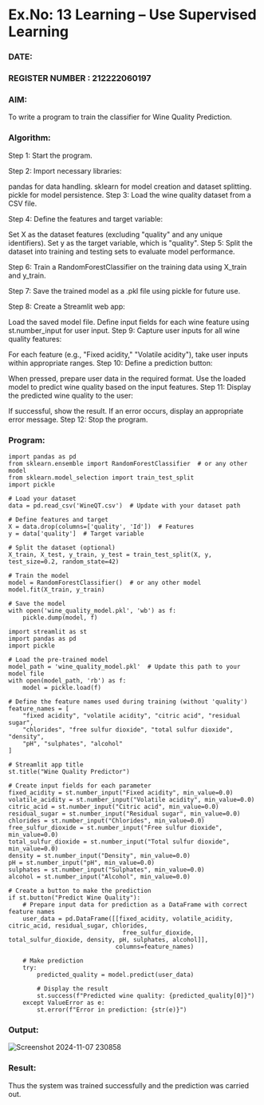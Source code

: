 # Ex.No: 13 Learning – Use Supervised Learning  
### DATE:                                                                            
### REGISTER NUMBER : 212222060197
### AIM: 
To write a program to train the classifier for Wine Quality Prediction.
###  Algorithm:
Step 1: Start the program.

Step 2: Import necessary libraries:

pandas for data handling.
sklearn for model creation and dataset splitting.
pickle for model persistence.
Step 3: Load the wine quality dataset from a CSV file.

Step 4: Define the features and target variable:

Set X as the dataset features (excluding "quality" and any unique identifiers).
Set y as the target variable, which is "quality".
Step 5: Split the dataset into training and testing sets to evaluate model performance.

Step 6: Train a RandomForestClassifier on the training data using X_train and y_train.

Step 7: Save the trained model as a .pkl file using pickle for future use.

Step 8: Create a Streamlit web app:

Load the saved model file.
Define input fields for each wine feature using st.number_input for user input.
Step 9: Capture user inputs for all wine quality features:

For each feature (e.g., "Fixed acidity," "Volatile acidity"), take user inputs within appropriate ranges.
Step 10: Define a prediction button:

When pressed, prepare user data in the required format.
Use the loaded model to predict wine quality based on the input features.
Step 11: Display the predicted wine quality to the user:

If successful, show the result.
If an error occurs, display an appropriate error message.
Step 12: Stop the program.
### Program:
```
import pandas as pd
from sklearn.ensemble import RandomForestClassifier  # or any other model
from sklearn.model_selection import train_test_split
import pickle

# Load your dataset
data = pd.read_csv('WineQT.csv')  # Update with your dataset path

# Define features and target
X = data.drop(columns=['quality', 'Id'])  # Features
y = data['quality']  # Target variable

# Split the dataset (optional)
X_train, X_test, y_train, y_test = train_test_split(X, y, test_size=0.2, random_state=42)

# Train the model
model = RandomForestClassifier()  # or any other model
model.fit(X_train, y_train)

# Save the model
with open('wine_quality_model.pkl', 'wb') as f:
    pickle.dump(model, f)
```
```
import streamlit as st
import pandas as pd
import pickle

# Load the pre-trained model
model_path = 'wine_quality_model.pkl'  # Update this path to your model file
with open(model_path, 'rb') as f:
    model = pickle.load(f)

# Define the feature names used during training (without 'quality')
feature_names = [
    "fixed acidity", "volatile acidity", "citric acid", "residual sugar",
    "chlorides", "free sulfur dioxide", "total sulfur dioxide", "density",
    "pH", "sulphates", "alcohol"
]

# Streamlit app title
st.title("Wine Quality Predictor")

# Create input fields for each parameter
fixed_acidity = st.number_input("Fixed acidity", min_value=0.0)
volatile_acidity = st.number_input("Volatile acidity", min_value=0.0)
citric_acid = st.number_input("Citric acid", min_value=0.0)
residual_sugar = st.number_input("Residual sugar", min_value=0.0)
chlorides = st.number_input("Chlorides", min_value=0.0)
free_sulfur_dioxide = st.number_input("Free sulfur dioxide", min_value=0.0)
total_sulfur_dioxide = st.number_input("Total sulfur dioxide", min_value=0.0)
density = st.number_input("Density", min_value=0.0)
pH = st.number_input("pH", min_value=0.0)
sulphates = st.number_input("Sulphates", min_value=0.0)
alcohol = st.number_input("Alcohol", min_value=0.0)

# Create a button to make the prediction
if st.button("Predict Wine Quality"):
    # Prepare input data for prediction as a DataFrame with correct feature names
    user_data = pd.DataFrame([[fixed_acidity, volatile_acidity, citric_acid, residual_sugar, chlorides,
                                free_sulfur_dioxide, total_sulfur_dioxide, density, pH, sulphates, alcohol]],
                              columns=feature_names)

    # Make prediction
    try:
        predicted_quality = model.predict(user_data)

        # Display the result
        st.success(f"Predicted wine quality: {predicted_quality[0]}")
    except ValueError as e:
        st.error(f"Error in prediction: {str(e)}")
```
### Output:



![Screenshot 2024-11-07 230858](https://github.com/user-attachments/assets/2ebd3a29-77ee-4250-84eb-f02b4f7da278)




### Result:
Thus the system was trained successfully and the prediction was carried out.
